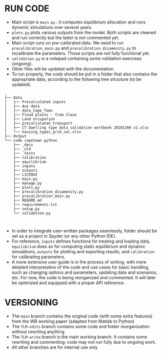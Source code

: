# RUN CODE

- Main script is ```main.py``` : it computes equilibrium allocation and runs dynamic simulations over several years.
- ```plots.py``` plots various outputs from the model. Both scripts are cleaned and run correctly but the latter is not commented yet.
- Main script runs on pre-calibrated data. We need to run ```precalibration_main.py``` and ```precalibration_disamenity.py``` to recalibrate the parameters. Those scripts are not fully functional yet.
- ```validation.py``` is a notepad containing some validation exercises (ongoing).
- Other files will be updated with the documentation.
- To run properly, the code should be put in a folder that also contains the appropriate data, according to the following tree structure (to be updated).

```shell
.
├── Data
│   ├── Precalculated inputs
│   ├── Aux data
│   ├── data_Cape_Town
│   ├── Flood plains - from Claus
│   ├── Land occupation
│   ├── precalculated_transport
│   ├── CT Dwelling type data validation workbook 20201204 v2.xlsx
│   └── housing_types_grid_sal.xlsx
├── Output
└── code capetown python
    ├── _docs
    ├── _old
    ├── _tests
    ├── calibration
    ├── equilibrium
    ├── inputs
    ├── outputs
    ├── LICENSE
    ├── main.py
    ├── manage.py
    ├── plots.py
    ├── precalibration_disamenity.py
    ├── precalibration_main.py
    ├── README.md
    ├── requirements.txt
    ├── setup.py   
    └── validation.py
  
    
```

- In order to integrate user-written packages seamlessly, folder should be set as a project in Spyder (or any other Python IDE).
- For reference, ```inputs``` defines functions for treating and loading data, ```equilibrium``` does so for computing static equilibrium and dynamic simulations, ```outputs``` for plotting and exporting results, and ```calibration``` for calibrating parameters.
- A more extensive user guide is in the process of writing, with more detailed interpretation of the code and use cases for basic handling, such as changing options and parameters, updating data and scenarios, etc. For now, the code is being reorganized and commented. It will later be optimized and equipped with a proper API reference.


# VERSIONING

- The ```main``` branch contains the original code (with some extra features) from the WB working paper (adapted from Matlab to Python)
- The ```TLM-edits``` branch contains some code and folder reorganization without rewriting anything
- The ```TLM-write``` branch is the main working branch. It contains some rewriting and commenting: code may not run fully due to ongoing work.
- All other branches are for internal use only